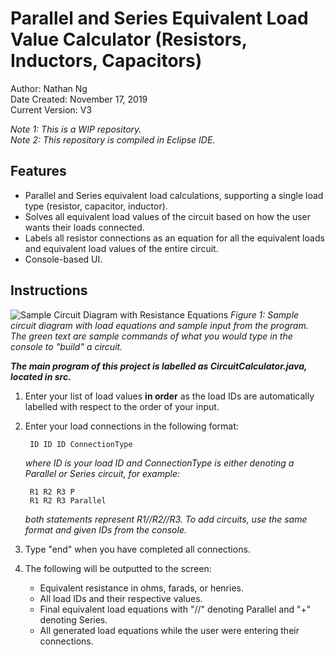 # Parallel and Series Equivalent Load Value Calculator (Resistors, Inductors, Capacitors)

Author: Nathan Ng\
Date Created: November 17, 2019\
Current Version: V3

*Note 1: This is a WIP repository.*\
*Note 2: This repository is compiled in Eclipse IDE.*

## Features

* Parallel and Series equivalent load calculations, supporting a single load type (resistor, capacitor, inductor).
* Solves all equivalent load values of the circuit based on how the user wants their loads connected.
* Labels all resistor connections as an equation for all the equivalent loads and equivalent load values of the entire circuit.
* Console-based UI.


## Instructions

![Sample Circuit Diagram with Resistance Equations](https://raw.githubusercontent.com/Nathanyhang/SimpleResistanceCalculator/master/images/Circuit%20Diagram.png)
*Figure 1: Sample circuit diagram with load equations and sample input from the program. The green text are sample commands of what you would type in the console to "build" a circuit.*


**_The main program of this project is labelled as CircuitCalculator.java, located in src._**
1. Enter your list of load values **in order** as the load IDs are automatically labelled with respect to the order of your input.
2. Enter your load connections in the following format:

		ID ID ID ConnectionType

  	*where ID is your load ID and ConnectionType is either denoting a Parallel or Series circuit, for example:*

		R1 R2 R3 P
		R1 R2 R3 Parallel

    *both statements represent R1//R2//R3. To add circuits, use the same format and given IDs from the console.*

3. Type "end" when you have completed all connections.
4. The following will be outputted to the screen:
	* Equivalent resistance in ohms, farads, or henries.
	* All load IDs and their respective values.
	* Final equivalent load equations with "//" denoting Parallel and "+" denoting Series.
	* All generated load equations while the user were entering their connections.
